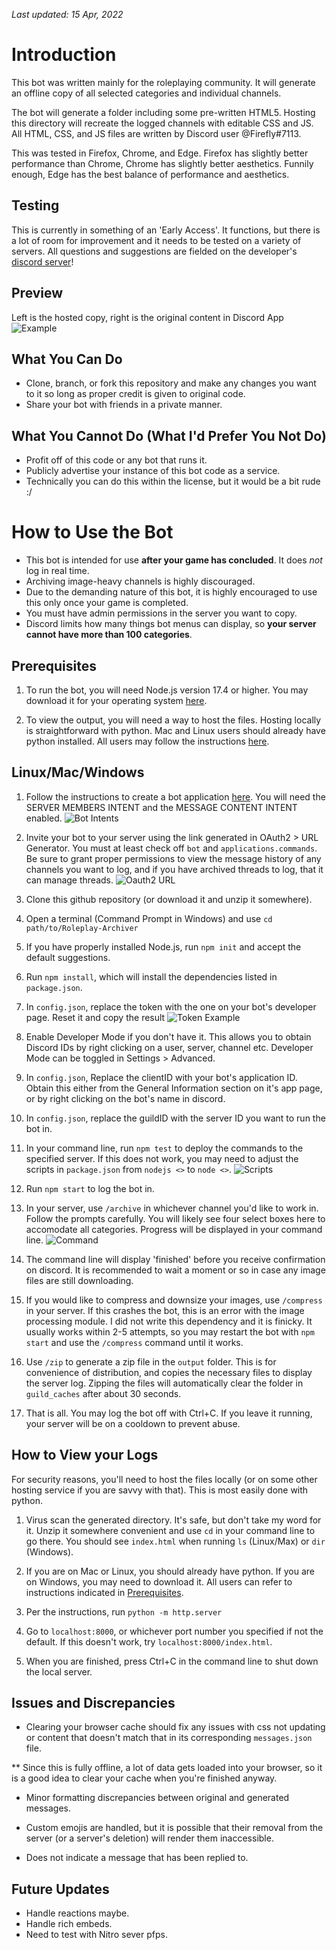 *Last updated: 15 Apr, 2022*

# Introduction
This bot was written mainly for the roleplaying community. It will generate an offline copy of all selected categories and individual channels.

The bot will generate a folder including some pre-written HTML5. Hosting this directory will recreate the logged channels with editable CSS and JS. All HTML, CSS, and JS files are written by Discord user @Firefly#7113.

This was tested in Firefox, Chrome, and Edge. Firefox has slightly better performance than Chrome, Chrome has slightly better aesthetics. Funnily enough, Edge has the best balance of performance and aesthetics.


## Testing
This is currently in something of an 'Early Access'. It functions, but there is a lot of room for improvement and it needs to be tested on a variety of servers. All questions and suggestions are fielded on the developer's [discord server](https://discord.gg/VZYKBptWFJ)!


## Preview
Left is the hosted copy, right is the original content in Discord App
![Example](./images/example.png "Left is the hosted copy, right is the original content in Discord App")


## What You Can Do
* Clone, branch, or fork this repository and make any changes you want to it so long as proper credit is given to original code.
* Share your bot with friends in a private manner.


## What You Cannot Do (What I'd Prefer You Not Do)
* Profit off of this code or any bot that runs it.
* Publicly advertise your instance of this bot code as a service.
* Technically you can do this within the license, but it would be a bit rude :/


# How to Use the Bot
* This bot is intended for use **after your game has concluded**. It does *not* log in real time.
* Archiving image-heavy channels is highly discouraged.
* Due to the demanding nature of this bot, it is highly encouraged to use this only once your game is completed.
* You must have admin permissions in the server you want to copy.
* Discord limits how many things bot menus can display, so **your server cannot have more than 100 categories**. 


## Prerequisites
1. To run the bot, you will need Node.js version 17.4 or higher. You may download it for your operating system [here](https://nodejs.org).

2. To view the output, you will need a way to host the files. Hosting locally is straightforward with python. Mac and Linux users should already have python installed. All users may follow the instructions [here](https://developer.mozilla.org/en-US/docs/Learn/Common_questions/set_up_a_local_testing_server#running_a_simple_local_http_server).


## Linux/Mac/Windows
1. Follow the instructions to create a bot application [here](https://discordjs.guide/preparations/setting-up-a-bot-application.html). You will need the SERVER MEMBERS INTENT and the MESSAGE CONTENT INTENT enabled. 
![Bot Intents](./images/bot_intents.PNG)

2. Invite your bot to your server using the link generated in OAuth2 > URL Generator. You must at least check off `bot` and `applications.commands`. Be sure to grant proper permissions to view the message history of any channels you want to log, and if you have archived threads to log, that it can manage threads.
![Oauth2 URL](./images/oauth2_url.PNG)

3. Clone this github repository (or download it and unzip it somewhere).

4. Open a terminal (Command Prompt in Windows) and use `cd path/to/Roleplay-Archiver`

5. If you have properly installed Node.js, run `npm init` and accept the default suggestions.

6. Run `npm install`, which will install the dependencies listed in `package.json`.

7. In `config.json`, replace the token with the one on your bot's developer page. Reset it and copy the result
![Token Example](./images/token.png "Reset it and copy the result")

8. Enable Developer Mode if you don't have it. This allows you to obtain Discord IDs by right clicking on a user, server, channel etc. Developer Mode can be toggled in Settings > Advanced.

9. In `config.json`, Replace the clientID with your bot's application ID. Obtain this either from the General Information section on it's app page, or by right clicking on the bot's name in discord.

10. In `config.json`, replace the guildID with the server ID you want to run the bot in.

9. In your command line, run `npm test` to deploy the commands to the specified server. If this does not work, you may need to adjust the scripts in `package.json` from `nodejs <>` to `node <>`.
![Scripts](./images/scripts.png)

10. Run `npm start` to log the bot in.

11. In your server, use `/archive` in whichever channel you'd like to work in. Follow the prompts carefully. You will likely see four select boxes here to accomodate all categories. Progress will be displayed in your command line.
![Command](./images/command.png "You will likely see four select boxes here to accomodate all categories")

12. The command line will display 'finished' before you receive confirmation on discord. It is recommended to wait a moment or so in case any image files are still downloading.

13. If you would like to compress and downsize your images, use `/compress` in your server. If this crashes the bot, this is an error with the image processing module. I did not write this dependency and it is finicky. It usually works within 2-5 attempts, so you may restart the bot with `npm start` and use the `/compress` command until it works.

14. Use `/zip` to generate a zip file in the `output` folder. This is for convenience of distribution, and copies the necessary files to display the server log. Zipping the files will automatically clear the folder in `guild_caches` after about 30 seconds.

15. That is all. You may log the bot off with Ctrl+C. If you leave it running, your server will be on a cooldown to prevent abuse.


## How to View your Logs
For security reasons, you'll need to host the files locally (or on some other hosting service if you are savvy with that). This is most easily done with python. 

1. Virus scan the generated directory. It's safe, but don't take my word for it. Unzip it somewhere convenient and use `cd` in your command line to go there. You should see `index.html` when running `ls` (Linux/Max) or `dir` (Windows).

2. If you are on Mac or Linux, you should already have python. If you are on Windows, you may need to download it. All users can refer to instructions indicated in [Prerequisites](#Prerequisites).

3. Per the instructions, run `python -m http.server`

4. Go to `localhost:8000`, or whichever port number you specified if not the default. If this doesn't work, try `localhost:8000/index.html`.

5. When you are finished, press Ctrl+C in the command line to shut down the local server.


## Issues and Discrepancies
* Clearing your browser cache should fix any issues with css not updating or content that doesn't match that in its corresponding `messages.json` file.

** Since this is fully offline, a lot of data gets loaded into your browser, so it is a good idea to clear your cache when you're finished anyway.

* Minor formatting discrepancies between original and generated messages.

* Custom emojis are handled, but it is possible that their removal from the server (or a server's deletion) will render them inaccessible.

* Does not indicate a message that has been replied to.


## Future Updates
* Handle reactions maybe.
* Handle rich embeds.
* Need to test with Nitro sever pfps.